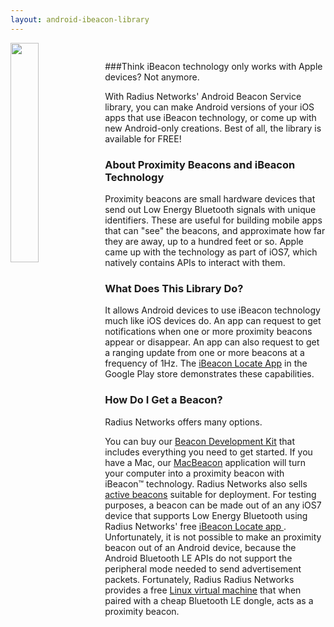 ```yaml
---
layout: android-ibeacon-library
---
```



<img src="images/ibeacon.png" style="display:block; float:left; width:30%"/>
<p style="height:15px"></p>

###Think iBeacon technology only works with Apple devices?  Not anymore.

With Radius Networks' Android Beacon Service library, you can make Android versions of your iOS apps that use iBeacon technology, or come up with new Android-only creations.  Best of all, the library is available for FREE!

### About Proximity Beacons and iBeacon Technology

Proximity beacons are small hardware devices that send out Low Energy Bluetooth signals with unique identifiers.
These are useful for building mobile apps that can "see" the beacons, and approximate how far they are away,
up to a hundred feet or so.
Apple came up with the technology as part of iOS7, which natively contains APIs to interact with them.

### What Does This Library Do?

It allows Android devices to use iBeacon technology much like iOS devices do.  An app can request to get notifications when one
or more proximity beacons appear or disappear.  An app can also request to get a ranging update from one or more beacons
at a frequency of 1Hz.  The [iBeacon Locate App](https://play.google.com/store/apps/details?id=com.radiusnetworks.ibeaconlocate&hl=en) in the Google Play store demonstrates these capabilities.

### How Do I Get a Beacon?

Radius Networks offers many options.

You can buy our [Beacon Development Kit](http://developer.radiusnetworks.com/ibeacon/ibeacon-development-kit.html) that includes everything you need to get started.  If you have a Mac, our [MacBeacon](http://www.radiusnetworks.com/macbeacon-app.html) application will turn your computer into a proximity beacon with iBeacon™ technology.
Radius Networks also sells [active beacons](http://www.radiusnetworks.com/ibeacon/buy-beacons.html) suitable for deployment.   For testing purposes, a beacon can be made out of an any iOS7 device that supports Low Energy Bluetooth using
Radius Networks' free [iBeacon Locate app ](https://itunes.apple.com/us/app/ibeacon-locate/id738709014).
Unfortunately, it is not possible to make an proximity beacon out of an Android device, because the Android Bluetooth LE APIs do not support the peripheral mode needed  to send advertisement packets.  Fortunately, Radius
Radius Networks provides a free [Linux virtual machine](http://developer.radiusnetworks.com/ibeacon/virtual.html) that when paired with a cheap Bluetooth LE dongle, acts as a proximity beacon.

